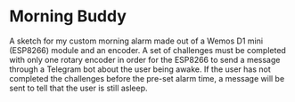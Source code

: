 # Morning Buddy
A sketch for my custom morning alarm made out of a Wemos D1 mini (ESP8266) module and an encoder. A set of challenges must be completed with only one rotary encoder in order for the ESP8266 to send a message through a Telegram bot about the user being awake. If the user has not completed the challenges before the pre-set alarm time, a message will be sent to tell that the user is still asleep.  
